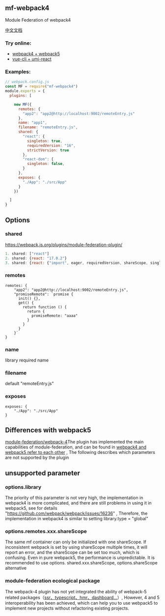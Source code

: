 ## mf-webpack4
Module Federation of webpack4


[中文文档](doc/chinese)


### Try online:
* [webpack4 + webpack5](https://stackblitz.com/github/wpmjs/wpmjs/tree/main/examples/mf-webpack4)
* [vue-cli + umi-react](https://stackblitz.com/github/wpmjs/wpmjs/tree/main/examples/vue-cli-umi-react)

### Examples:
``` js
// webpack.config.js
const MF = require("mf-webpack4")
module.exports = {
  plugins: [

    new MF({
      remotes: {
        "app2": "app2@http://localhost:9002/remoteEntry.js"
      },
      name: "app1",
      filename: "remoteEntry.js",
      shared: {
        "react": {
          singleton: true,
          requiredVersion: "16",
          strictVersion: true
        },
        "react-dom": {
          singleton: false,
        }
      },
      exposes: {
        "./App": "./src/App"
      }
    })

  ]
}
```

## Options
### shared
https://webpack.js.org/plugins/module-federation-plugin/
``` js
1. shared: ["react"]
2. shared: {react: "17.0.2"}
3. shared: {react: {"import", eager, requiredVersion, shareScope, singleton, version}}
```

### remotes
```
remotes: {
    "app2": "app2@http://localhost:9002/remoteEntry.js",
    "promiseRemote": `promise {
      init() {},
      get() {
        return function () {
          return {
            promiseRemote: "aaaa"
          }
        }
      }
    }`
}
```

### name
library required name

### filename
default "remoteEntry.js"

### exposes
```
exposes: {
    "./App": "./src/App"
}
```

## Differences with webpack5
[module-federation/webpack-4](https://www.npmjs.com/package/module-federation/webpack-4)The plugin has implemented the main capabilities of module-federation, and can be found in [webpack4 and webpack5 refer to each other](https://stackblitz.com/github/wpmjs/wpmjs/tree/main/examples/module-federation/webpack-4) , The following describes which parameters are not supported by the plugin

## unsupported parameter

### options.library
The priority of this parameter is not very high, the implementation in webpack4 is more complicated, and there are still problems in using it in webpack5, see for details "https://github.com/webpack/webpack/issues/16236" , Therefore, the implementation in webpack4 is similar to setting library.type = "global"

### options.remotes.xxx.shareScope
The same mf container can only be initialized with one shareScope. If inconsistent webpack is set by using shareScope multiple times, it will report an error, and the shareScope can be set too much, which is confusing. Even in pure webpack5, the performance is unpredictable. It is recommended to use options. shared.xxx.shareScope, options.shareScope alternative

### module-federation ecological package
The webpack-4 plugin has not yet integrated the ability of webpack-5 related packages（[ssr、typescript、hmr、dashboard...](https://github.com/module-federation)）, However, 4 and 5 interoperability has been achieved, which can help you to use webpack5 to implement new projects without refactoring existing projects.